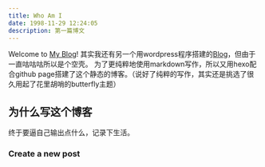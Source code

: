 ```yaml
---
title: Who Am I
date: 1998-11-29 12:24:05
description: 第一篇博文
---
```

Welcome to [My Blog](https://hexo.lyh.best/)!
其实我还有另一个用wordpress程序搭建的[Blog](https://blog.lyh.best)，但由于一直咕咕咕所以是个空壳。
为了更纯粹地使用markdown写作，所以又用hexo配合github page搭建了这个静态的博客。（说好了纯粹的写作，其实还是挑选了很久用起了花里胡哨的butterfly主题）

## 为什么写这个博客
终于要逼自己输出点什么，记录下生活。

### Create a new post

